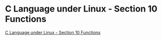 # C Language under Linux - Section 10 Functions
[C Language under Linux - Section 10 Functions](https://aiwithcloud.com/2022/09/19/c_language_under_linux___section_10_functions/)
